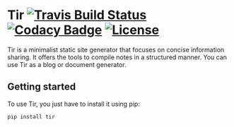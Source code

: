 # Tir [![Travis Build Status](https://api.travis-ci.com/kvfi/tir.svg?branch=master)](https://travis-ci.org/kvfi/tir) [![Codacy Badge](https://api.codacy.com/project/badge/Grade/c4d30704fe684b1c861fe9d64fcb45cc)](https://www.codacy.com/manual/kvfi/tir) [![License](https://img.shields.io/github/license/kvfi/tir.svg)](https://github.com/kvfi/tir/blob/master/LICENSE) 
Tir is a minimalist static site generator that focuses on concise information sharing. It offers the tools to compile notes in a structured manner. You can use Tir as a blog or document generator.

## Getting started

To use Tir, you just have to install it using pip:

```bash
pip install tir
```
